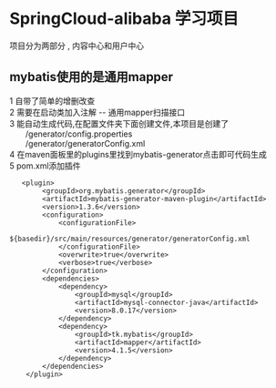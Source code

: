 # SpringCloud-alibaba 学习项目
项目分为两部分 , 内容中心和用户中心
## mybatis使用的是通用mapper
1 自带了简单的增删改查  
2 需要在启动类加入注解  -- 通用mapper扫描接口  
3 能自动生成代码,在配置文件夹下面创建文件,本项目是创建了  
&emsp;&emsp;/generator/config.properties  
&emsp;&emsp;/generator/generatorConfig.xml  
4 在maven面板里的plugins里找到mybatis-generator点击即可代码生成  
5 pom.xml添加插件
```
   <plugin>
        <groupId>org.mybatis.generator</groupId>
        <artifactId>mybatis-generator-maven-plugin</artifactId>
        <version>1.3.6</version>
        <configuration>
            <configurationFile>
                ${basedir}/src/main/resources/generator/generatorConfig.xml
            </configurationFile>
            <overwrite>true</overwrite>
            <verbose>true</verbose>
        </configuration>
        <dependencies>
            <dependency>
                <groupId>mysql</groupId>
                <artifactId>mysql-connector-java</artifactId>
                <version>8.0.17</version>
            </dependency>
            <dependency>
                <groupId>tk.mybatis</groupId>
                <artifactId>mapper</artifactId>
                <version>4.1.5</version>
            </dependency>
        </dependencies>
    </plugin>
```
